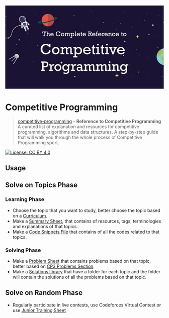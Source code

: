 <p align="center"><img width="800" src ="https://github.com/basmaashouur/competitive-programming/blob/master/imgs/algo-og.jpg"></p>


# Competitive Programming

> [competitive-programming](https://github.com/basmaashouur/competitive-programming) - **Reference to Competitive Programming**
A curated list of explanation and resources for competitive programming, algorithms and data structures.
A step-by-step guide that will walk you through the whole process of Competitive Programming sport.

[![License: CC BY 4.0](https://img.shields.io/badge/License-CC%20BY%204.0-lightgrey.svg)](https://github.com/basmaashouur/competitive-programming/blob/master/LICENCE.md)



## Usage

## Solve on Topics Phase
### Learning Phase
* Choose the topic that you want to study, better choose the topic based on a [Curriculum](https://github.com/AhmadElsagheer/Competitive-programming-library/tree/master/curriculum).
* Make a [Summary Sheet](https://github.com/basmaashouur/competitive-programming/tree/master/Knowledge-Phase/Detailed-list), that contains of resources, tags, terminologies and explanations of that topics.
* Make a [Code Snippets File](https://github.com/basmaashouur/competitive-programming/tree/master/Knowledge-Phase/Topics-library) that contains of all the codes related to that topics.
### Solving Phase
* Make a [Problem Sheet]() that contains problems based on that topic, better based on [CP3 Problems Section](https://cpbook.net/#CP3details).
* Make a [Solutions library](https://github.com/basmaashouur/competitive-programming/tree/master/Solutions-library) that have a folder for each topic and the folder will contain the solutions of all the problems based on that topic.

## Solve on Random Phase
* Regularly participate in live contests, use Codeforces Virtual Contest or use [Junior Training Sheet](https://docs.google.com/spreadsheets/d/1iJZWP2nS_OB3kCTjq8L6TrJJ4o-5lhxDOyTaocSYc-k/edit#gid=123190759)







